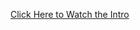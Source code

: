 [Click Here to Watch the Intro](https://www.linkedin.com/embed/feed/update/urn:li:ugcPost:6653707706249121792)
[](asset/data.png)
[](asset/deaths.png)
[](asset/highestData.png)
[](asset/increment.png)